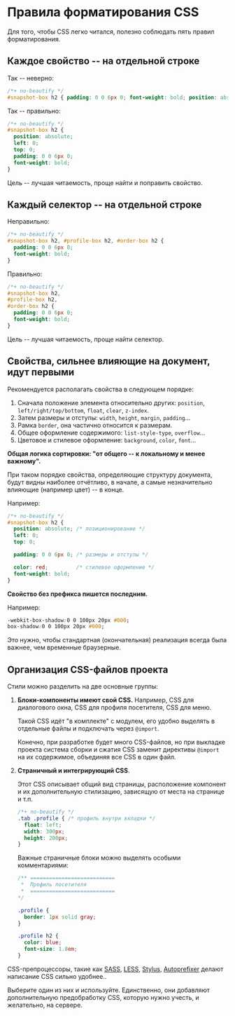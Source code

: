 # Правила форматирования CSS

Для того, чтобы CSS легко читался, полезно соблюдать пять правил форматирования.

## Каждое свойство -- на отдельной строке

Так -- неверно:

```css
/*+ no-beautify */
#snapshot-box h2 { padding: 0 0 6px 0; font-weight: bold; position: absolute; left: 0; top: 0; }
```

Так -- правильно:

```css
/*+ no-beautify */
#snapshot-box h2 {
  position: absolute;
  left: 0;
  top: 0;
  padding: 0 0 6px 0;
  font-weight: bold;
}
```

Цель -- лучшая читаемость, проще найти и поправить свойство.

## Каждый селектор -- на отдельной строке

Неправильно:

```css
/*+ no-beautify */
#snapshot-box h2, #profile-box h2, #order-box h2 {
  padding: 0 0 6px 0;
  font-weight: bold;
}
```

Правильно:

```css
/*+ no-beautify */
#snapshot-box h2,
#profile-box h2,
#order-box h2 {
  padding: 0 0 6px 0;
  font-weight: bold;
}
```

Цель -- лучшая читаемость, проще найти селектор.

## Свойства, сильнее влияющие на документ, идут первыми

Рекомендуется располагать свойства в следующем порядке:

1. Сначала положение элемента относительно других: `position`, `left/right/top/bottom`, `float`, `clear`, `z-index`.
2. Затем размеры и отступы: `width`, `height`, `margin`, `padding`...
3. Рамка `border`, она частично относится к размерам.
4. Общее оформление содержимого: `list-style-type`, `overflow`...
5. Цветовое и стилевое оформление: `background`, `color`, `font`...

**Общая логика сортировки: "от общего -- к локальному и менее важному".**

При таком порядке свойства, определяющие структуру документа, будут видны наиболее отчётливо, в начале, а самые незначительно влияющие (например цвет) -- в конце.

Например:

```css
/*+ no-beautify */
#snapshot-box h2 {
  position: absolute; /* позиционирование */
  left: 0;
  top: 0;

  padding: 0 0 6px 0; /* размеры и отступы */

  color: red;         /* стилевое оформление */
  font-weight: bold;
}
```

**Свойство без префикса пишется последним.**

Например:

```css
-webkit-box-shadow:0 0 100px 20px #000;
box-shadow:0 0 100px 20px #000;
```

Это нужно, чтобы стандартная (окончательная) реализация всегда была важнее, чем временные браузерные.

## Организация CSS-файлов проекта

Стили можно разделить на две основные группы:

1. **Блоки-компоненты имеют свой CSS.** Например, CSS для диалогового окна, CSS для профиля посетителя, CSS для меню.

    Такой CSS идёт "в комплекте" с модулем, его удобно выделять в отдельные файлы и подключать через `@import`.

    Конечно, при разработке будет много CSS-файлов, но при выкладке проекта система сборки и сжатия CSS заменит директивы `@import` на их содержимое, объединяя все CSS в один файл.
2. **Страничный и интегрирующий CSS**.

    Этот CSS описывает общий вид страницы, расположение компонент и их дополнительную стилизацию, зависящую от места на странице и т.п.

    ```css
    /*+ no-beautify */
    .tab .profile { /* профиль внутри вкладки */
      float: left;
      width: 300px;
      height: 200px;
    }
    ```

    Важные страничные блоки можно выделять особыми комментариями:

    ```css
    /** ===========================
     *  Профиль посетителя
     *  ===========================
    */

    .profile {
      border: 1px solid gray;
    }

    .profile h2 {
      color: blue;
      font-size: 1.8em;
    }
    ```

CSS-препроцессоры, такие как [SASS](http://sass-lang.com/), [LESS](http://lesscss.org/), [Stylus](http://learnboost.github.com/stylus/), [Autoprefixer](https://github.com/postcss/autoprefixer) делают написание CSS сильно удобнее..

Выберите один из них и используйте. Единственно, они добавляют дополнительную предобработку CSS, которую нужно учесть, и желательно, на сервере.

